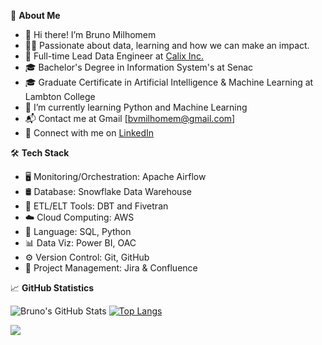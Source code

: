 📖 **About Me**

- :wave: Hi there! I’m Bruno Milhomem
- :man_technologist: Passionate about data, learning and how we can make an impact.
- :briefcase: Full-time Lead Data Engineer at [Calix Inc.](https://www.linkedin.com/company/brfconsulting/)
- :mortar_board: Bachelor's Degree in Information System's at Senac
- :mortar_board: Graduate Certificate in Artificial Intelligence & Machine Learning at Lambton College
- :seedling: I’m currently learning Python and Machine Learning
- :mailbox_with_mail: Contact me at Gmail [bvmilhomem@gmail.com]
- :link: Connect with me on [LinkedIn](https://www.linkedin.com/in/bmilhomem/)


:hammer_and_wrench: **Tech Stack**

- :desktop_computer: Monitoring/Orchestration: Apache Airflow
- 🛢  Database: Snowflake Data Warehouse
- :hammer: ETL/ELT Tools: DBT and Fivetran
- :cloud: Cloud Computing: AWS
- :wrench:  Language: SQL, Python
- :bar_chart: Data Viz: Power BI, OAC
- :gear: Version Control: Git, GitHub
- :memo: Project Management: Jira & Confluence


:chart_with_upwards_trend: **GitHub Statistics**

![Bruno's GitHub Stats](https://github-readme-stats.vercel.app/api?username=brunomilhomem&count_private=true&show_icons=true&theme=gruvbox)
[![Top Langs](https://github-readme-stats.vercel.app/api/top-langs/?username=brunomilhomem&langs_count=5&show_icons=true&theme=gruvbox)](https://github.com/brunomilhomem/github-readme-stats)



![](https://komarev.com/ghpvc/?username=brunomilhomem&color=green&style=flat-square&label=Total+Views)


<!---
brunomilhomem/brunomilhomem is a ✨ special ✨ repository because its `README.md` (this file) appears on your GitHub profile.
You can click the Preview link to take a look at your changes.
--->
